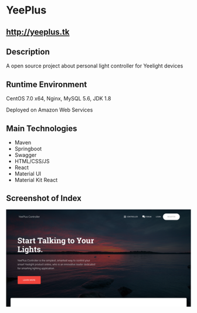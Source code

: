 # YeePlus
## http://yeeplus.tk

## Description
A open source project about personal light controller for Yeelight devices

## Runtime Environment
CentOS 7.0 x64, Nginx, MySQL 5.6, JDK 1.8

Deployed on Amazon Web Services

## Main Technologies
- Maven
- Springboot
- Swagger
- HTML/CSS/JS
- React
- Material UI
- Material Kit React

## Screenshot of Index
![Website Index](https://github.com/wayneho25/YeePlus/raw/master/screenshot/index.png)
